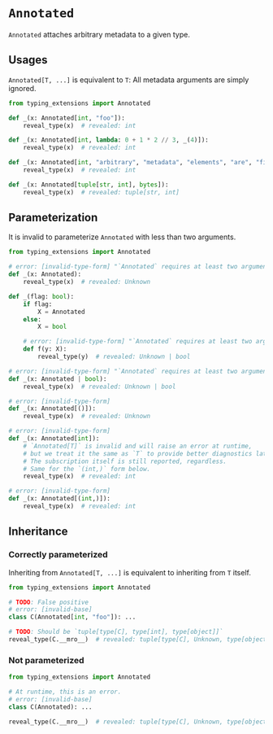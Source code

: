 # `Annotated`

`Annotated` attaches arbitrary metadata to a given type.

## Usages

`Annotated[T, ...]` is equivalent to `T`: All metadata arguments are simply ignored.

```py
from typing_extensions import Annotated

def _(x: Annotated[int, "foo"]):
    reveal_type(x)  # revealed: int

def _(x: Annotated[int, lambda: 0 + 1 * 2 // 3, _(4)]):
    reveal_type(x)  # revealed: int

def _(x: Annotated[int, "arbitrary", "metadata", "elements", "are", "fine"]):
    reveal_type(x)  # revealed: int

def _(x: Annotated[tuple[str, int], bytes]):
    reveal_type(x)  # revealed: tuple[str, int]
```

## Parameterization

It is invalid to parameterize `Annotated` with less than two arguments.

```py
from typing_extensions import Annotated

# error: [invalid-type-form] "`Annotated` requires at least two arguments when used in an annotation or type expression"
def _(x: Annotated):
    reveal_type(x)  # revealed: Unknown

def _(flag: bool):
    if flag:
        X = Annotated
    else:
        X = bool

    # error: [invalid-type-form] "`Annotated` requires at least two arguments when used in an annotation or type expression"
    def f(y: X):
        reveal_type(y)  # revealed: Unknown | bool

# error: [invalid-type-form] "`Annotated` requires at least two arguments when used in an annotation or type expression"
def _(x: Annotated | bool):
    reveal_type(x)  # revealed: Unknown | bool

# error: [invalid-type-form]
def _(x: Annotated[()]):
    reveal_type(x)  # revealed: Unknown

# error: [invalid-type-form]
def _(x: Annotated[int]):
    # `Annotated[T]` is invalid and will raise an error at runtime,
    # but we treat it the same as `T` to provide better diagnostics later on.
    # The subscription itself is still reported, regardless.
    # Same for the `(int,)` form below.
    reveal_type(x)  # revealed: int

# error: [invalid-type-form]
def _(x: Annotated[(int,)]):
    reveal_type(x)  # revealed: int
```

## Inheritance

### Correctly parameterized

Inheriting from `Annotated[T, ...]` is equivalent to inheriting from `T` itself.

```py
from typing_extensions import Annotated

# TODO: False positive
# error: [invalid-base]
class C(Annotated[int, "foo"]): ...

# TODO: Should be `tuple[type[C], type[int], type[object]]`
reveal_type(C.__mro__)  # revealed: tuple[type[C], Unknown, type[object]]
```

### Not parameterized

```py
from typing_extensions import Annotated

# At runtime, this is an error.
# error: [invalid-base]
class C(Annotated): ...

reveal_type(C.__mro__)  # revealed: tuple[type[C], Unknown, type[object]]
```
